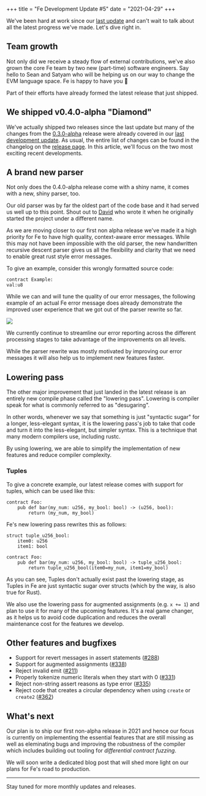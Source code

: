 +++
title = "Fe Development Update #5"
date = "2021-04-29"
+++


We've been hard at work since our [last update](https://snakecharmers.ethereum.org/fe-development-update-4/) and can't wait to talk about all the latest progress we've made. Let's dive right in.


## Team growth

Not only did we receive a steady flow of external contributions, we've also grown the core Fe team by two new (part-time) software engineers. Say hello to Sean and Satyam who will be helping us on our way to change the EVM language space. Fe is happy to have you 🙏

Part of their efforts have already formed the latest release that just shipped.

## We shipped v0.4.0-alpha "Diamond"

We've actually shipped two releases since the last update but many of the changes from the [0.3.0-alpha](https://github.com/ethereum/fe/releases/tag/v0.3.0-alpha) release were already covered in our [last development update](https://snakecharmers.ethereum.org/fe-development-update-4/). As usual, the entire list of changes can be found in the changelog on the [release page](https://github.com/ethereum/fe/releases/tag/v0.4.0-alpha). In this article, we'll focus on the two most exciting recent developments. 


## A brand new parser

Not only does the 0.4.0-alpha release come with a shiny name, it comes with a new, shiny parser, too.

Our old parser was by far the oldest part of the code base and it had served us well up to this point. Shout out to [David](https://github.com/davesque) who wrote it when he originally started the project under a different name.

As we are moving closer to our first non alpha release we've made it a high priority for Fe to have high quality, context-aware error messages. While this may not have been impossible with the old parser, the new handwritten recursive descent parser gives us all the flexibility and clarity that we need to enable great rust style error messages.

To give an example, consider this wrongly formatted source code:

```
contract Example:
val:u8
```

While we can and will tune the quality of our error messages, the following example of an actual Fe error message does already demonstrate the improved user experience that we got out of the parser rewrite so far.

![](https://storage.googleapis.com/ethereum-hackmd/upload_3c6767184497bd08fddde6d084ad6081.png)


We currently continue to streamline our error reporting across the different processing stages to take advantage of the improvements on all levels.

While the parser rewrite was mostly motivated by improving our error messages it will also help us to implement new features faster.


## Lowering pass

The other major improvement that just landed in the latest release is an entirely new compile phase called the "lowering pass". Lowering is compiler speak for what is commonly referred to as "desugaring".

In other words, whenever we say that something is just "syntactic sugar" for a longer, less-elegant syntax, it is the lowering pass's job to take that code and turn it into the less-elegant, but simpler syntax. This is a technique that many modern compilers use, including rustc.

By using lowering, we are able to simplify the implementation of new features and reduce compiler complexity.

### Tuples

To give a concrete example, our latest release comes with support for tuples, which can be used like this:

```
contract Foo:
    pub def bar(my_num: u256, my_bool: bool) -> (u256, bool):
        return (my_num, my_bool)
```

Fe's new lowering pass rewrites this as follows:

```
struct tuple_u256_bool:
    item0: u256
    item1: bool

contract Foo:
    pub def bar(my_num: u256, my_bool: bool) -> tuple_u256_bool:
        return tuple_u256_bool(item0=my_num, item1=my_bool)
```

As you can see, Tuples don't actually exist past the lowering stage, as Tuples in Fe are just syntactic sugar over structs (which by the way, is also true for Rust).

We also use the lowering pass for augmented assignments (e.g. `x += 1`) and plan to use it for many of the upcoming features. It's a real game changer, as it helps us to avoid code duplication and reduces the overall maintenance cost for the features we develop.


## Other features and bugfixes

- Support for revert messages in assert statements ([#288](https://github.com/ethereum/fe/issues/288))
- Support for augmented assignments ([#338](https://github.com/ethereum/fe/issues/338))
- Reject invalid emit ([#211](https://github.com/ethereum/fe/issues/211))
- Properly tokenize numeric literals when they start with 0 ([#331](https://github.com/ethereum/fe/issues/331))
- Reject non-string assert reasons as type error ([#335](https://github.com/ethereum/fe/issues/335))
- Reject code that creates a circular dependency when using `create` or `create2` ([#362](https://github.com/ethereum/fe/issues/362))


## What's next

Our plan is to ship our first non-alpha release in 2021 and hence our focus is currently on implementing the essential features that are still missing as well as eleminating bugs and improving the robustness of the compiler which includes building out tooling for *differential contract fuzzing*.

We will soon write a dedicated blog post that will shed more light on our plans for Fe's road to production.


---

Stay tuned for more monthly updates and releases.